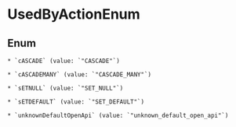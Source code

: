 
# UsedByActionEnum

## Enum


    * `cASCADE` (value: `"CASCADE"`)

    * `cASCADEMANY` (value: `"CASCADE_MANY"`)

    * `sETNULL` (value: `"SET_NULL"`)

    * `sETDEFAULT` (value: `"SET_DEFAULT"`)

    * `unknownDefaultOpenApi` (value: `"unknown_default_open_api"`)



